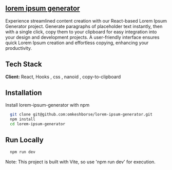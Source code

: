 
## [lorem ipsum generator](https://lorem-ipsom-generator.netlify.app/)


Experience streamlined content creation with our React-based Lorem Ipsum Generator project. Generate paragraphs of placeholder text instantly, then with a single click, copy them to your clipboard for easy integration into your design and development projects. A user-friendly interface ensures quick Lorem Ipsum creation and effortless copying, enhancing your productivity.

## Tech Stack

**Client:** React, Hooks , css  , nanoid , copy-to-clipboard




## Installation

Install lorem-ipsum-generator with npm

```bash
  git clone git@github.com:omkeshborse/lorem-ipsum-generator.git
  npm install 
  cd lorem-ipsum-generator
```
    

## Run Locally



```bash
  npm run dev 

```
Note: This project is built with Vite, so use 'npm run dev' for execution.


